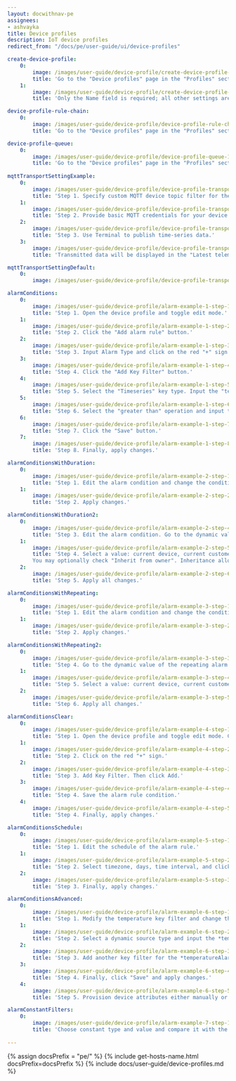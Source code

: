 ```yaml
---
layout: docwithnav-pe
assignees:
- ashvayka
title: Device profiles
description: IoT device profiles
redirect_from: "/docs/pe/user-guide/ui/device-profiles"

create-device-profile:
    0:
        image: /images/user-guide/device-profile/create-device-profile-1-pe.png
        title: 'Go to the "Device profiles" page in the "Profiles" section. Click the "+" icon in the upper-right corner and select "Create new device profile" from the dropdown menu.'
    1:
        image: /images/user-guide/device-profile/create-device-profile-2-pe.png
        title: 'Only the Name field is required; all other settings are optional. Click "Add" to create the device profile.'

device-profile-rule-chain:
    0:
        image: /images/user-guide/device-profile/device-profile-rule-chain-1-pe.png
        title: 'Go to the "Device profiles" page in the "Profiles" section. Click the "+" icon in the upper-right corner and select "Create new device profile" from the dropdown menu.'

device-profile-queue:
    0:
        image: /images/user-guide/device-profile/device-profile-queue-1-pe.png
        title: 'Go to the "Device profiles" page in the "Profiles" section. Click the "+" icon in the upper-right corner and select "Create new device profile" from the dropdown menu.'
  
mqttTransportSettingExample:
    0:
        image: /images/user-guide/device-profile/device-profile-transport-setting-mqtt-example-1-pe.png
        title: 'Step 1. Specify custom MQTT device topic filter for the Device profile.'
    1:
        image: /images/user-guide/device-profile/device-profile-transport-setting-mqtt-example-2-pe.png
        title: 'Step 2. Provide basic MQTT credentials for your device with the client id ‘c1’, username ‘t1’ and password ‘secret’.'
    2:
        image: /images/user-guide/device-profile/device-profile-transport-setting-mqtt-example-3-pe.png
        title: 'Step 3. Use Terminal to publish time-series data.'
    3:
        image: /images/user-guide/device-profile/device-profile-transport-setting-mqtt-example-4-pe.png
        title: 'Transmitted data will be displayed in the "Latest telemetry" tab of the device.'

mqttTransportSettingDefault:
    0:
        image: /images/user-guide/device-profile/device-profile-transport-setting-mqtt-1-pe.png

alarmСonditions:
    0:
        image: /images/user-guide/device-profile/alarm-example-1-step-1-pe.png
        title: 'Step 1. Open the device profile and toggle edit mode.'
    1:
        image: /images/user-guide/device-profile/alarm-example-1-step-2-pe.png
        title: 'Step 2. Click the "Add alarm rule" button.'
    2:
        image: /images/user-guide/device-profile/alarm-example-1-step-3-pe.png
        title: 'Step 3. Input Alarm Type and click on the red "+" sign.'
    3:
        image: /images/user-guide/device-profile/alarm-example-1-step-4-pe.png
        title: 'Step 4. Click the "Add Key Filter" button.'
    4:
        image: /images/user-guide/device-profile/alarm-example-1-step-5-pe.png
        title: 'Step 5. Select the "Timeseries" key type. Input the "temperature" key name. Change "Value type" to "Numeric". Click the "Add" button.'
    5:
        image: /images/user-guide/device-profile/alarm-example-1-step-6-pe.png
        title: 'Step 6. Select the "greater than" operation and input the threshold value. Click "Add".'
    6:
        image: /images/user-guide/device-profile/alarm-example-1-step-7-pe.png
        title: 'Step 7. Click the "Save" button.'
    7:
        image: /images/user-guide/device-profile/alarm-example-1-step-8-pe.png
        title: 'Step 8. Finally, apply changes.'

alarmСonditionsWithDuration:
    0:
        image: /images/user-guide/device-profile/alarm-example-2-step-1-pe.png
        title: 'Step 1. Edit the alarm condition and change the condition type to "Duration". Specify duration value and unit. Save the condition.'
    1:
        image: /images/user-guide/device-profile/alarm-example-2-step-2-pe.png
        title: 'Step 2. Apply changes.'

alarmСonditionsWithDuration2:
    0:
        image: /images/user-guide/device-profile/alarm-example-2-step-4-pe.png
        title: 'Step 3. Edit the alarm condition. Go to the dynamic value of the alarm delay by pressing the "Switch to dynamic value" button;'
    1:
        image: /images/user-guide/device-profile/alarm-example-2-step-5-pe.png
        title: 'Step 4. Select a value: current device, current customer or current tenant. And specify the attribute from which the alarm threshold value will be taken.
        You may optionally check "Inherit from owner". Inheritance allows to take the threshold value from customer if it is not set on the device level. If the attribute value is not set on both device and customer levels, rule will take the value from the tenant attributes;'
    2:
        image: /images/user-guide/device-profile/alarm-example-2-step-6-pe.png
        title: 'Step 5. Apply all changes.'

alarmСonditionsWithRepeating:
    0:
        image: /images/user-guide/device-profile/alarm-example-3-step-1-pe.png
        title: 'Step 1. Edit the alarm condition and change the condition type to "Repeating". Specify "3" as "Count of events" to trigger the alarm. This value will be used by default, if no attribute is set for your device. Save the condition.'
    1:
        image: /images/user-guide/device-profile/alarm-example-3-step-2-pe.png
        title: 'Step 2. Apply changes.'

alarmСonditionsWithRepeating2:
    0:
        image: /images/user-guide/device-profile/alarm-example-3-step-3-pe.png
        title: 'Step 4. Go to the dynamic value of the repeating alarm condition by pressing the "Switch to dynamic value" button;'
    1:
        image: /images/user-guide/device-profile/alarm-example-3-step-4-pe.png
        title: 'Step 5. Select a value: current device, current customer or current tenant. And specify the attribute from which the value will be taken, how many times the threshold value must be exceeded for an alarm to be triggered. You may optionally check "Inherit from owner". Inheritance allows to take the threshold value from customer if it is not set on the device level. If the attribute value is not set on both device and customer levels, rule will take the value from the tenant attributes;'
    2:
        image: /images/user-guide/device-profile/alarm-example-3-step-5-pe.png
        title: 'Step 6. Apply all changes.'

alarmСonditionsClear:
    0:
        image: /images/user-guide/device-profile/alarm-example-4-step-1-pe.png
        title: 'Step 1. Open the device profile and toggle edit mode. Click the "Add clear condition" button.'
    1:
        image: /images/user-guide/device-profile/alarm-example-4-step-2-pe.png
        title: 'Step 2. Click on the red "+" sign.'
    2:
        image: /images/user-guide/device-profile/alarm-example-4-step-3-pe.png
        title: 'Step 3. Add Key Filter. Then click Add.'
    3:
        image: /images/user-guide/device-profile/alarm-example-4-step-4-pe.png
        title: 'Step 4. Save the alarm rule condition.'
    4:
        image: /images/user-guide/device-profile/alarm-example-4-step-5-pe.png
        title: 'Step 4. Finally, apply changes.'

alarmСonditionsSchedule:
    0:
        image: /images/user-guide/device-profile/alarm-example-5-step-1-pe.png
        title: 'Step 1. Edit the schedule of the alarm rule.'
    1:
        image: /images/user-guide/device-profile/alarm-example-5-step-2-pe.png
        title: 'Step 2. Select timezone, days, time interval, and click "Save".'
    2:
        image: /images/user-guide/device-profile/alarm-example-5-step-3-pe.png
        title: 'Step 3. Finally, apply changes.'

alarmСonditionsAdvanced:
    0:
        image: /images/user-guide/device-profile/alarm-example-6-step-1-pe.png  
        title: 'Step 1. Modify the temperature key filter and change the value type to dynamic.'
    1:
        image: /images/user-guide/device-profile/alarm-example-6-step-2-pe.png
        title: 'Step 2. Select a dynamic source type and input the *temperatureAlarmThreshold*, then click "Update". You may optionally check "Inherit from owner". Inheritance allows to take the threshold value from customer if it is not set on the device level. If the attribute value is not set on both device and customer levels, rule will take the value from the tenant attributes.'
    2:
        image: /images/user-guide/device-profile/alarm-example-6-step-3-pe.png
        title: 'Step 3. Add another key filter for the *temperatureAlarmFlag*, then click "Add".'
    3:
        image: /images/user-guide/device-profile/alarm-example-6-step-4-pe.png
        title: 'Step 4. Finally, click "Save" and apply changes.'
    4:
        image: /images/user-guide/device-profile/alarm-example-6-step-5-pe.png
        title: 'Step 5. Provision device attributes either manually or via the script.'

alarmСonstantFilters:
    0:
        image: /images/user-guide/device-profile/alarm-example-7-step-1-pe.png
        title: 'Choose constant type and value and compare it with the value of the tenant or customer attribute. Apply all changes.'
      
---
```


{% assign docsPrefix = "pe/" %}
{% include get-hosts-name.html docsPrefix=docsPrefix %}
{% include docs/user-guide/device-profiles.md %}